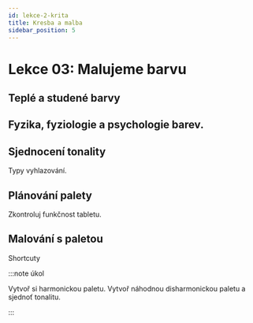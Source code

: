 ```yaml
---
id: lekce-2-krita
title: Kresba a malba
sidebar_position: 5
---
```


# Lekce 03: Malujeme barvu
## Teplé a studené barvy
## Fyzika, fyziologie a psychologie barev.
## Sjednocení tonality
Typy vyhlazování.
## Plánování palety
Zkontroluj funkčnost tabletu.
## Malování s paletou
Shortcuty

:::note úkol

Vytvoř si harmonickou paletu. Vytvoř náhodnou disharmonickou paletu a sjednoť tonalitu.

:::
